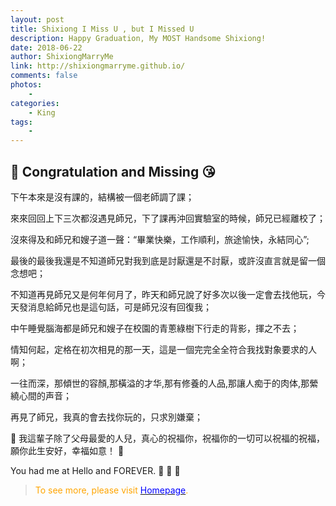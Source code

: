 ```yaml
--- 
layout: post
title: Shixiong I Miss U , but I Missed U
description: Happy Graduation, My MOST Handsome Shixiong!
date: 2018-06-22 
author: ShixiongMarryMe  
link: http://shixiongmarryme.github.io/
comments: false
photos:
    -
categories:
    - King
tags: 
    - 
--- 
```


## :rose: Congratulation and Missing  :kissing_heart:

下午本來是沒有課的，結構被一個老師調了課；

來來回回上下三次都沒遇見師兄，下了課再沖回實驗室的時候，師兄已經離校了；

沒來得及和師兄和嫂子道一聲：“畢業快樂，工作順利，旅途愉快，永結同心”;

最後的最後我還是不知道師兄對我到底是討厭還是不討厭，或許沒直言就是留一個念想吧；

不知道再見師兄又是何年何月了，昨天和師兄說了好多次以後一定會去找他玩，今天發消息給師兄也是這句話，可是師兄沒有回復我；

中午睡覺腦海都是師兄和嫂子在校園的青蔥綠樹下行走的背影，揮之不去；

情知何起，定格在初次相見的那一天，這是一個完完全全符合我找對象要求的人啊；

一往而深，那傾世的容顏,那橫溢的才华,那有修養的人品,那讓人痴于的肉体,那縈繞心間的声音；

再見了師兄，我真的會去找你玩的，只求別嫌棄；

 :tada: 我這輩子除了父母最愛的人兒，真心的祝福你，祝福你的一切可以祝福的祝福，願你此生安好，幸福如意！ :confetti_ball:

You had me at Hello and FOREVER. :revolving_hearts: :revolving_hearts: :revolving_hearts:

> <span style="color:orange"> To see more, please visit [<span style="color:blue">Homepage</span>](https://ShixiongMarryMe.github.io/). </span>
